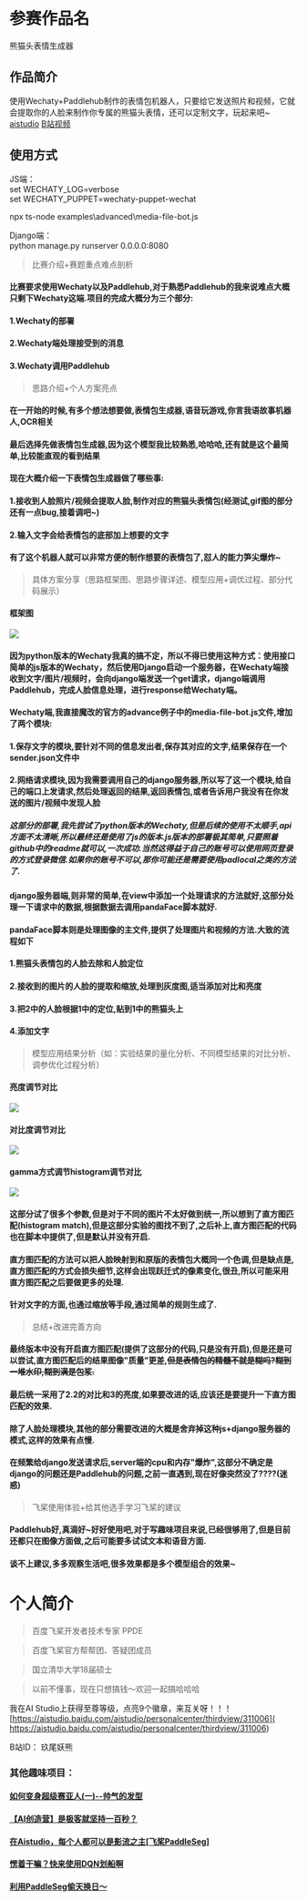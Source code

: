 # 参赛作品名
熊猫头表情生成器
## 作品简介
使用Wechaty+Paddlehub制作的表情包机器人，只要给它发送照片和视频，它就会提取你的人脸来制作你专属的熊猫头表情，还可以定制文字，玩起来吧~
[aistudio](https://aistudio.baidu.com/aistudio/projectdetail/1869462)
[B站视频](https://www.bilibili.com/video/BV1NK4y1N7m5/)
## 使用方式
JS端：   
set WECHATY_LOG=verbose   
set WECHATY_PUPPET=wechaty-puppet-wechat   
   
npx ts-node examples\\advanced\\media-file-bot.js   
   

Django端：   
python manage.py runserver 0.0.0.0:8080   


> 比赛介绍+赛题重点难点剖析
#### 比赛要求使用Wechaty以及Paddlehub,对于熟悉Paddlehub的我来说难点大概只剩下Wechaty这端.项目的完成大概分为三个部分:
#### 1.Wechaty的部署
#### 2.Wechaty端处理接受到的消息
#### 3.Wechaty调用Paddlehub

> 思路介绍+个人方案亮点
#### 在一开始的时候,有多个想法想要做,表情包生成器,语音玩游戏,你言我语故事机器人,OCR相关
#### 最后选择先做表情包生成器,因为这个模型我比较熟悉,哈哈哈,还有就是这个最简单,比较能直观的看到结果
#### 现在大概介绍一下表情包生成器做了哪些事:
#### 1.接收到人脸照片/视频会提取人脸,制作对应的熊猫头表情包(经测试,gif图的部分还有一点bug,接着调吧~)
#### 2.输入文字会给表情包的底部加上想要的文字
#### 有了这个机器人就可以非常方便的制作想要的表情包了,怼人的能力笋尖爆炸~

> 具体方案分享（思路框架图、思路步骤详述、模型应用+调优过程、部分代码展示）   
#### 框架图   
![](https://ai-studio-static-online.cdn.bcebos.com/05d27434542e4bf29a80d451a4c993c972c8ab6a5e6948438fc5c7b287bf90ab)   
#### 因为python版本的Wechaty我真的搞不定，所以不得已使用这种方式：使用接口简单的js版本的Wechaty，然后使用Django启动一个服务器，在Wechaty端接收到文字/图片/视频时，会向django端发送一个get请求，django端调用Paddlehub，完成人脸信息处理，进行response给Wechaty端。   
#### Wechaty端,我直接魔改的官方的advance例子中的media-file-bot.js文件,增加了两个模块:    
#### 1.保存文字的模块,要针对不同的信息发出者,保存其对应的文字,结果保存在一个sender.json文件中    
#### 2.网络请求模块,因为我需要调用自己的django服务器,所以写了这一个模块,给自己的端口上发请求,然后处理返回的结果,返回表情包,或者告诉用户我没有在你发送的图片/视频中发现人脸    
##### 这部分的部署,我先尝试了python版本的Wechaty,但是后续的使用不太顺手,api方面不太清晰,所以最终还是使用了js的版本.js版本的部署极其简单,只要照着github中的readme就可以,一次成功.当然这得益于自己的账号可以使用网页登录的方式登录微信.如果你的账号不可以,那你可能还是需要使用padlocal之类的方法了.    

#### django服务器端,则非常的简单,在view中添加一个处理请求的方法就好,这部分处理一下请求中的数据,根据数据去调用pandaFace脚本就好.

#### pandaFace脚本则是处理图像的主文件,提供了处理图片和视频的方法.大致的流程如下
#### 1.熊猫头表情包的人脸去除和人脸定位
#### 2.接收到的图片的人脸的提取和缩放,处理到灰度图,适当添加对比和亮度
#### 3.把2中的人脸根据1中的定位,贴到1中的熊猫头上
#### 4.添加文字

> 模型应用结果分析（如：实验结果的量化分析、不同模型结果的对比分析、调参优化过程分析）   
#### 亮度调节对比
![](https://ai-studio-static-online.cdn.bcebos.com/8a9086cf256c4bb5969c847d1fdd8581fb614935966f49feb2bac2d74722f75b)   
#### 对比度调节对比
![](https://ai-studio-static-online.cdn.bcebos.com/98f037bc672f4ebb9226f7aeb7e3a522cd1637220f7045e59d807c262d47b3a9)    
#### gamma方式调节histogram调节对比
![](https://ai-studio-static-online.cdn.bcebos.com/92a7c02f5f354539bb2afd95c6a9e01bd548488a241b49658a799561a37880bb)
#### 这部分试了很多个参数,但是对于不同的图片不太好做到统一,所以想到了直方图匹配(histogram match),但是这部分实验的图找不到了,之后补上,直方图匹配的代码也在脚本中提供了,但是默认并没有开启.
#### 直方图匹配的方法可以把人脸映射到和原版的表情包大概同一个色调,但是缺点是,直方图匹配的方式会损失细节,这样会出现跃迁式的像素变化,很丑,所以可能采用直方图匹配之后要做更多的处理.
    
#### 针对文字的方面,也通过缩放等手段,通过简单的规则生成了.

> 总结+改进完善方向    
#### 最终版本中没有开启直方图匹配(提供了这部分的代码,只是没有开启),但是还是可以尝试,直方图匹配后的结果图像"质量"更差,~~但是表情包的精髓不就是糊吗?糊到一堆水印,糊到满是包浆.~~
#### 最后统一采用了2.2的对比和3的亮度,如果要改进的话,应该还是要提升一下直方图匹配的效果.
#### 除了人脸处理模块,其他的部分需要改进的大概是舍弃掉这种js+django服务器的模式,这样的效果有点慢.
#### 在频繁给django发送请求后,server端的cpu和内存"爆炸",这部分不确定是django的问题还是Paddlehub的问题,之前一直遇到,现在好像突然没了????(迷惑)

> 飞桨使用体验+给其他选手学习飞桨的建议
#### Paddlehub好,真滴好~好好使用吧,对于写趣味项目来说,已经很够用了,但是目前还都只在图像方面做,之后可能要多试试文本和语音方面.
#### 谈不上建议,多多观察生活吧,很多效果都是多个模型组合的效果~

# 个人简介

> 百度飞桨开发者技术专家 PPDE

> 百度飞桨官方帮帮团、答疑团成员

> 国立清华大学18届硕士

> 以前不懂事，现在只想搞钱～欢迎一起搞哈哈哈

我在AI Studio上获得至尊等级，点亮9个徽章，来互关呀！！！<br>
[https://aistudio.baidu.com/aistudio/personalcenter/thirdview/311006]( https://aistudio.baidu.com/aistudio/personalcenter/thirdview/311006)

B站ID： 玖尾妖熊

### 其他趣味项目：   
#### [如何变身超级赛亚人(一)--帅气的发型](https://aistudio.baidu.com/aistudio/projectdetail/1180050)
#### [【AI创造营】是极客就坚持一百秒？](https://aistudio.baidu.com/aistudio/projectdetail/1609763)    
#### [在Aistudio，每个人都可以是影流之主[飞桨PaddleSeg]](https://aistudio.baidu.com/aistudio/projectdetail/1173812)       
#### [愣着干嘛？快来使用DQN划船啊](https://aistudio.baidu.com/aistudio/projectdetail/621831)    
#### [利用PaddleSeg偷天换日～](https://aistudio.baidu.com/aistudio/projectdetail/1403330)    
